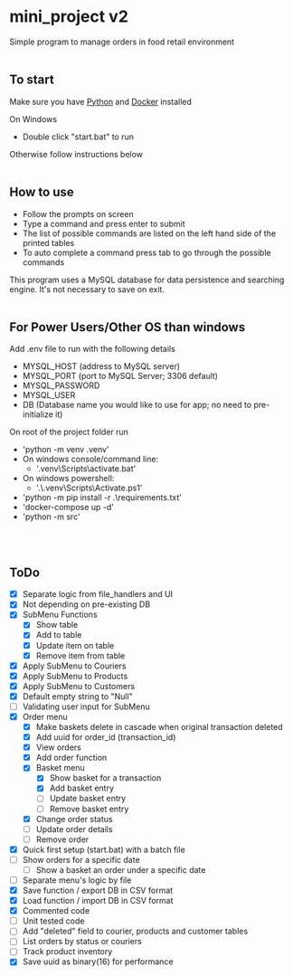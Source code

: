 # mini_project v2
Simple program to manage orders in food retail environment
</br>
</br>
## To start
Make sure you have [Python](https://www.python.org/downloads/) and [Docker](https://docs.docker.com/get-docker/) installed

On Windows
* Double click "start.bat" to run

Otherwise follow instructions below
</br>
</br>

## How to use
* Follow the prompts on screen
* Type a command and press enter to submit
* The list of possible commands are listed on the left hand side of the printed tables
* To auto complete a command press tab to go through the possible commands

This program uses a MySQL database for data persistence and searching engine. It's not necessary to save on exit.
</br>
</br>
## For Power Users/Other OS than windows

Add .env file to run with the following details
- MYSQL_HOST (address to MySQL server)
- MYSQL_PORT (port to MySQL Server; 3306 default)
- MYSQL_PASSWORD
- MYSQL_USER
- DB (Database name you would like to use for app; no need to pre-initialize it)

On root of the project folder run
* 'python -m venv .venv'
* On windows console/command line:
  * '.venv\Scripts\activate.bat'
* On windows powershell:
  * '.\\.venv\Scripts\Activate.ps1'
* 'python -m pip install -r .\requirements.txt'
* 'docker-compose up -d'
* 'python -m src'
</br>
</br>

## ToDo
- [x] Separate logic from file_handlers and UI
- [x] Not depending on pre-existing DB
- [x] SubMenu Functions
    - [x] Show table
    - [x] Add to table
    - [x] Update item on table
    - [x] Remove item from table
- [x] Apply SubMenu to Couriers
- [x] Apply SubMenu to Products
- [x] Apply SubMenu to Customers
- [x] Default empty string to "Null"
- [ ] Validating user input for SubMenu
- [x] Order menu
  <!-- - [ ] Make courier_id and customer_id default to Null when original entries deleted -->
  - [x] Make baskets delete in cascade when original transaction deleted
  - [x] Add uuid for order_id (transaction_id)
  - [x] View orders
  - [x] Add order function
  - [x] Basket menu
    - [x] Show basket for a transaction
    - [x] Add basket entry
    - [ ] Update basket entry
    - [ ] Remove basket entry
  - [x] Change order status
  - [ ] Update order details
  - [ ] Remove order
- [x] Quick first setup (start.bat) with a batch file
- [ ] Show orders for a specific date
  - [ ] Show a basket an order under a specific date
- [ ] Separate menu's logic by file
- [x] Save function / export DB in CSV format
- [x] Load function / import DB in CSV format
- [x] Commented code
- [ ] Unit tested code
- [ ] Add "deleted" field to courier, products and customer tables
- [ ] List orders by status or couriers
- [ ] Track product inventory
- [x] Save uuid as binary(16) for performance